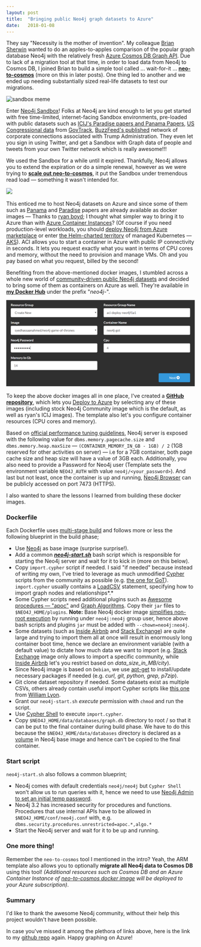 ```yaml
---
layout:	post
title:	"Bringing public Neo4j graph datasets to Azure"
date:	2018-01-08
---
```


  They say "Necessity is the mother of invention". My colleague [Brian Sherwin](https://channel9.msdn.com/Niners/bsherwin) wanted to do an apples-to-apples comparison of the popular graph database Neo4j with the relatively fresh [Azure Cosmos DB Graph API](https://docs.microsoft.com/en-us/azure/cosmos-db/graph-introduction). Due to lack of a migration tool at that time, in order to load data from Neo4j to Cosmos DB, I joined Brian to build a simple tool called … wait-for-it … [**neo-to-cosmos**](https://github.com/syedhassaanahmed/neo-to-cosmos) (more on this in later posts). One thing led to another and we ended up needing substantially sized real-life datasets to test our migrations.

![sandbox meme](https://i.chzbgr.com/full/6704383488/hF7B9C21B/what-happens-in-the-sandbox-stays-in-the-sandbox)

Enter [Neo4j Sandbox](https://neo4j.com/sandbox-v2/)! Folks at Neo4j are kind enough to let you get started with free time-limited, internet-facing Sandbox environments, pre-loaded with public datasets such as [ICIJ's Paradise papers and Panama Papers](https://offshoreleaks.icij.org/), [US Congressional data](http://www.lyonwj.com/2015/09/20/legis-graph-congressional-data-using-neo4j/) from [GovTrack](https://www.govtrack.us/), [BuzzFeed's published](https://www.buzzfeed.com/johntemplon/help-us-map-trumpworld?utm_term=.ooL6kkqPEe#.lh7Nee3DJ9) network of corporate connections associated with Trump Administration. They even let you sign in using Twitter, and get a Sandbox with Graph data of people and tweets from your own Twitter network which is really awesome!!!

We used the Sandbox for a while until it expired. Thankfully, Neo4j allows you to extend the expiration or do a simple renewal, however as we were trying to [**scale out neo-to-cosmos**](https://github.com/syedhassaanahmed/neo-to-cosmos#scale-out), it put the Sandbox under tremendous read load — something it wasn't intended for.

![](https://docs.microsoft.com/en-us/azure/container-instances/media/container-instances-quickstart/view-an-application-running-in-an-azure-container-instance.png)

This enticed me to host Neo4j datasets on Azure and since some of them such as [Panama](https://hub.docker.com/r/ryguyrg/neo4j-panama-papers/) and [Paradise](https://hub.docker.com/r/ryguyrg/neo4j-paradise-papers/) papers are already available as docker images — Thanks to [ryan boyd](https://medium.com/u/5639edce041f); I thought what simpler way to bring it to Azure than with [Azure Container Instances](https://docs.microsoft.com/en-us/azure/container-instances/container-instances-overview)? (Of course if you need production-level workloads, you should [deploy Neo4j from Azure marketplace](https://neo4j.com/blog/deploy-neo4j-microsoft-azure-part-2/) or enter [the Helm-charted territory](https://github.com/kubernetes/charts/tree/master/stable/neo4j) of managed Kubernetes — [AKS](https://docs.microsoft.com/en-us/azure/aks/tutorial-kubernetes-deploy-cluster)). ACI allows you to start a container in Azure with public IP connectivity in seconds. It lets you request exactly what you want in terms of CPU cores and memory, without the need to provision and manage VMs. Oh and you pay based on what you request, billed by the second!

Benefiting from the above-mentioned docker images, I stumbled across a whole new world of [community-driven public Neo4j datasets](https://neo4j.com/developer/example-data/) and decided to bring some of them as containers on Azure as well. They're available in [**my Docker Hub**](https://hub.docker.com/u/syedhassaanahmed/) under the prefix "*neo4j-*".

![](/img/neo4j_arm_deploy.png)

To keep the above docker images all in one place, I've created a [**GitHub repository**](https://github.com/syedhassaanahmed/neo4j-datasets), which lets you [Deploy to Azure](https://azure.microsoft.com/en-us/blog/deploy-to-azure-button-for-azure-websites-2/) by selecting any of these images (including stock Neo4j Community image which is the default, as well as ryan's ICIJ images). The template also let's you configure container resources (CPU cores and memory).

Based on [official performance tuning guidelines](https://neo4j.com/developer/guide-performance-tuning/), Neo4j server is exposed with the following value for `dbms.memory.pagecache.size` and `dbms.memory.heap.maxSize` — `(CONTAINER_MEMORY_IN_GB - 1GB) / 2` (1GB reserved for other activities on server) — i.e for a 7GB container, both page cache size and heap size will have a value of 3GB each. Additionally, you also need to provide a Password for Neo4j user (Template sets the environment variable `NEO4J_AUTH` with value `neo4j/<your_password>`). And last but not least, once the container is up and running, [Neo4j Browser](https://neo4j.com/developer/guide-neo4j-browser/) can be publicly accessed on port 7473 (HTTPS).

I also wanted to share the lessons I learned from building these docker images.

### Dockerfile
Each Dockerfile uses [multi-stage build](https://docs.docker.com/develop/develop-images/multistage-build/) and follows more or less the following blueprint in the build phase;

* Use [Neo4j](https://hub.docker.com/_/neo4j/) as base image (surprise surprise!).
* Add a common [***neo4j-start.sh***](https://github.com/syedhassaanahmed/neo4j-datasets/blob/master/neo4j-start.sh) bash script which is responsible for starting the Neo4j server and wait for it to kick in (more on this below).
* Copy `import.cypher` script if needed. I said "if needed" because instead of writing my own, I've tried to leverage as much unmodified [Cypher](https://neo4j.com/developer/cypher-query-language/) scripts from the community as possible (e.g. [the one for GoT](https://github.com/neo4j-examples/game-of-thrones/blob/master/got-import.cypher)). `import.cypher` usually contains a [LoadCSV](https://neo4j.com/developer/guide-import-csv/) statement, specifying how to import graph nodes and relationships*.*
* Some Cypher scripts need additional plugins such as [Awesome procedures — "apoc"](https://github.com/neo4j-contrib/neo4j-apoc-procedures) and [Graph Algorithms](https://github.com/neo4j-contrib/neo4j-graph-algorithms). Copy their `jar` files to `$NEO4J_HOME/plugins`.
**Note:** Base Neo4j docker image [simplifies non-root execution](https://github.com/neo4j/docker-neo4j/commit/d2dc9b27156a2a09ac6d1dc9b087893f773d7db4#diff-70a07072a11e01e9fcd2cc69c2eae4da) by running under `neo4j:neo4j` group user, hence above bash scripts and plugins `jar` must be added with `--chown=neo4j:neo4j`.
* Some datasets (such as [Inside Airbnb](http://insideairbnb.com/get-the-data.html) and [Stack Exchange](https://archive.org/details/stackexchange)) are quite large and trying to import them all at once will result in enormously long container boot time, hence we declare an environment variable (with a default value) to dictate how much data we want to import (e.g. [Stack Exchange](https://github.com/syedhassaanahmed/neo4j-datasets/tree/master/stackexchange) image only allows to import a specific community, while [Inside Airbnb](https://github.com/syedhassaanahmed/neo4j-datasets/tree/master/inside-airbnb) let's you restrict based on *data_size_in_MB/city*).
* Since Neo4j image is based on `Debian`, we use [apt-get](https://linux.die.net/man/8/apt-get) to install/update necessary packages if needed (e.g. *curl, git, python, grep, p7zip*).
* Git clone dataset repository if needed. Some datasets exist as multiple CSVs, others already contain useful import Cypher scripts like [this one](https://github.com/johnymontana/neo4j-datasets) from [William Lyon](https://medium.com/u/1b83fdec4e46).
* Grant our `neo4j-start.sh` *execute* permission with `chmod` and run the script.
* Use [Cypher Shell](https://neo4j.com/docs/operations-manual/current/tools/cypher-shell/) to execute `import.cypher`.
* Copy `$NEO4J_HOME/data/databases/graph.db` directory to root / so that it can be put to the final container during build phase. We have to do this because the `$NEO4J_HOME/data/databases` directory is declared as a [volume](https://docs.docker.com/storage/volumes/) in Neo4j base image and hence can't be copied to the final container.

### Start script
`neo4j-start.sh` also follows a common blueprint;

* Neo4j comes with default credentials `neo4j/neo4j` but `Cypher Shell` won't allow us to run queries with it, hence we need to use [Neo4j Admin to set an initial temp password](https://neo4j.com/docs/operations-manual/current/configuration/set-initial-password/).
* Neo4j 3.2 has increased security for procedures and functions. Procedures that use internal APIs have to be allowed in `$NEO4J_HOME/conf/neo4j.conf` with, e.g. `dbms.security.procedures.unrestricted=apoc.*,algo.*`
* Start the Neo4j server and wait for it to be up and running.

### One more thing!
Remember the `neo-to-cosmos` tool I mentioned in the intro? Yeah, the ARM template also allows you to optionally **migrate all Neo4j data to Cosmos DB** using this tool! *(Additional resources such as Cosmos DB and an Azure Container Instance of [neo-to-cosmos docker image](https://hub.docker.com/r/syedhassaanahmed/neo-to-cosmos/) will be deployed to your Azure subscription)*.

### Summary
I'd like to thank the awesome Neo4j community, without their help this project wouldn't have been possible.

In case you've missed it among the plethora of links above, here is the link to my [github repo](https://github.com/syedhassaanahmed/neo4j-datasets) again. Happy graphing on Azure!
  